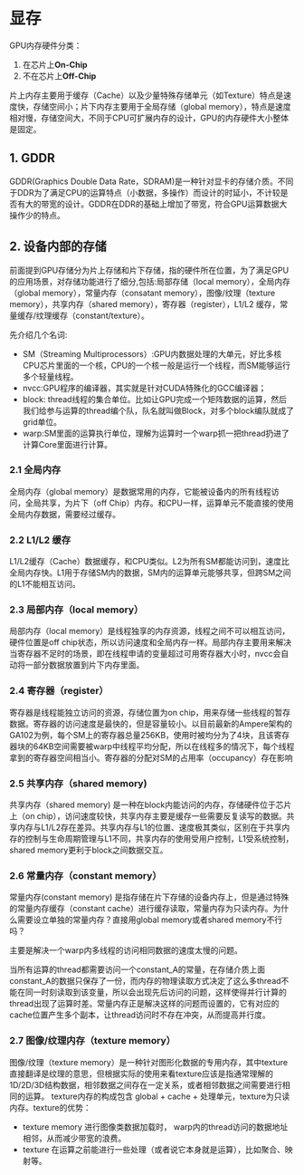 # 显存
GPU内存硬件分类：
1. 在芯片上**On-Chip**
2. 不在芯片上**Off-Chip**

片上内存主要用于缓存（Cache）以及少量特殊存储单元（如Texture）特点是速度快，存储空间小；片下内存主要用于全局存储（global memory），特点是速度相对慢，存储空间大，不同于CPU可扩展内存的设计，GPU的内存硬件大小整体是固定。
## 1. GDDR
GDDR(Graphics Double Data Rate，SDRAM)是一种针对显卡的存储介质。不同于DDR为了满足CPU的运算特点（小数据，多操作）而设计的时延小，不计较是否有大的带宽的设计。GDDR在DDR的基础上增加了带宽，符合GPU运算数据大操作少的特点。

## 2. 设备内部的存储
前面提到GPU存储分为片上存储和片下存储，指的硬件所在位置，为了满足GPU的应用场景，对存储功能进行了细分,包括:局部存储（local memory），全局内存（global memory），常量内存（consatant memory），图像/纹理（texture memory），共享内存（shared memory），寄存器（register），L1/L2 缓存，常量缓存/纹理缓存（constant/texture）。

先介绍几个名词:
- SM（Streaming Multiprocessors）:GPU内数据处理的大单元，好比多核CPU芯片里面的一个核，CPU的一个核一般是运行一个线程，而SM能够运行多个轻量线程。
- nvcc:GPU程序的编译器，其实就是针对CUDA特殊化的GCC编译器；
- block: thread线程的集合单位。比如让GPU完成一个矩阵数据的运算，然后我们给参与运算的thread编个队，队名就叫做Block，对多个block编队就成了grid单位。
- warp:SM里面的运算执行单位，理解为运算时一个warp抓一把thread扔进了计算Core里面进行计算。

### 2.1 全局内存
全局内存（global memory）是数据常用的内存，它能被设备内的所有线程访问，全局共享，为片下（off Chip）内存。和CPU一样，运算单元不能直接的使用全局内存数据，需要经过缓存。
### 2.2 L1/L2 缓存
L1/L2缓存（Cache）数据缓存，和CPU类似。L2为所有SM都能访问到，速度比全局内存快。L1用于存储SM内的数据，SM内的运算单元能够共享，但跨SM之间的L1不能相互访问。
### 2.3 局部内存（local memory） 
局部内存（local memory）是线程独享的内存资源，线程之间不可以相互访问，硬件位置是off chip状态，所以访问速度和全局内存一样。局部内存主要用来解决当寄存器不足时的场景，即在线程申请的变量超过可用寄存器大小时，nvcc会自动将一部分数据放置到片下内存里面。
### 2.4 寄存器（register）
寄存器是线程能独立访问的资源，存储位置为on chip，用来存储一些线程的暂存数据。寄存器的访问速度是最快的，但是容量较小。以目前最新的Ampere架构的GA102为例，每个SM上的寄存器总量256KB，使用时被均分为了4块，且该寄存器块的64KB空间需要被warp中线程平均分配，所以在线程多的情况下，每个线程拿到的寄存器空间相当小。寄存器的分配对SM的占用率（occupancy）存在影响
### 2.5 共享内存（shared memory)
共享内存（shared memory) 是一种在block内能访问的内存，存储硬件位于芯片上（on chip），访问速度较快，共享内存主要是缓存一些需要反复读写的数据。共享内存与L1/L2存在差异。共享内存与L1的位置、速度极其类似，区别在于共享内存的控制与生命周期管理与L1不同，共享内存的使用受用户控制，L1受系统控制，shared memory更利于block之间数据交互。
### 2.6 常量内存（constant memory）
常量内存(constant memory) 是指存储在片下存储的设备内存上，但是通过特殊的常量内存缓存（constant cache）进行缓存读取，常量内存为只读内存。为什么需要设立单独的常量内存？直接用global memory或者shared memory不行吗？

主要是解决一个warp内多线程的访问相同数据的速度太慢的问题。

当所有运算的thread都需要访问一个constant_A的常量，在存储介质上面constant_A的数据只保存了一份，而内存的物理读取方式决定了这么多thread不能在同一时刻读取到该变量，所以会出现先后访问的问题，这样使得并行计算的thread出现了运算时差。常量内存正是解决这样的问题而设置的，它有对应的cache位置产生多个副本，让thread访问时不存在冲突，从而提高并行度。

### 2.7  图像/纹理内存（texture memory）
图像/纹理（texture memory）是一种针对图形化数据的专用内存，其中texture直接翻译是纹理的意思，但根据实际的使用来看texture应该是指通常理解的1D/2D/3D结构数据，相邻数据之间存在一定关系，或者相邻数据之间需要进行相同的运算。 texture内存的构成包含 global + cache + 处理单元，texture为只读内存。texture的优势：
- texture memory 进行图像类数据加载时， warp内的thread访问的数据地址相邻，从而减少带宽的浪费。
- texture 在运算之前能进行一些处理（或者说它本身就是运算），比如聚合、映射等。
